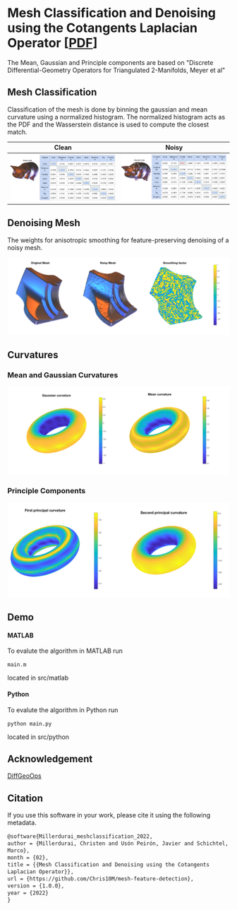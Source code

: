 # Mesh Classification and Denoising using the Cotangents  Laplacian Operator [[PDF](report.pdf)]

The Mean, Gaussian and Principle components are based on "Discrete Differential-Geometry Operators
for Triangulated 2-Manifolds, Meyer et al"


## Mesh Classification

Classification of the mesh is done by binning the gaussian and mean curvature using a normalized histogram. The normalized histogram acts as the PDF and the Wasserstein distance is used to compute the closest match.


Clean                      |  Noisy 
:-------------------------:|:-------------------------:
![](images/mesh_classification.png)  |  ![](images/corrupted_mesh_classification.png)

## Denoising Mesh

The weights for anisotropic smoothing for feature-preserving denoising of a noisy mesh.

<p align="center">
<img src="images/denoising.png" alt="method" width="600"/></br>
</p>

## Curvatures 

### Mean and Gaussian Curvatures

<p align="center">
<img src="images/gaussian_curvature.png" alt="method" width="600"/></br>
</p>


### Principle Components 

<p align="center">
<img src="images/principle_curvatures.png" alt="method" width="600"/></br>
</p>


## Demo

#### MATLAB

To evalute the algorithm in MATLAB run
```
main.m
```
located in src/matlab 


#### Python

To evalute the algorithm in Python run
```
python main.py
```
located in src/python 


## Acknowledgement

[DiffGeoOps](https://github.com/justachetan/DiffGeoOps)



## Citation

If you use this software in your work, please cite it using the following metadata.

 
 

```
@software{Millerdurai_meshclassification_2022,
author = {Millerdurai, Christen and Usón Peirón, Javier and Schichtel, Marco},
month = {02},
title = {{Mesh Classification and Denoising using the Cotangents Laplacian Operator}},
url = {https://github.com/Chris10M/mesh-feature-detection},
version = {1.0.0},
year = {2022}
}
```
